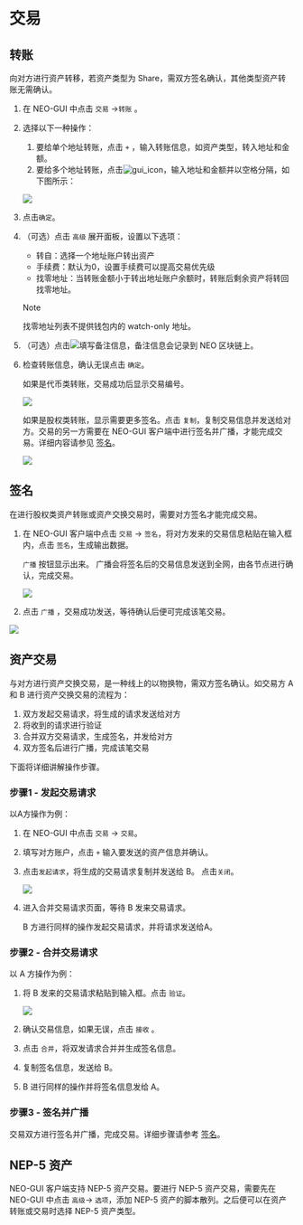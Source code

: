 # 交易

## 转账

向对方进行资产转移，若资产类型为 Share，需双方签名确认，其他类型资产转账无需确认。

1. 在 NEO-GUI 中点击 `交易` ->`转账` 。

2. 选择以下一种操作：

   1. 要给单个地址转账，点击 `+` ，输入转账信息，如资产类型，转入地址和金额。
   2. 要给多个地址转账，点击![gui_icon](../../node/assets/gui_icon.png)，输入地址和金额并以空格分隔，如下图所示：

   ![](../assets/gui_10.png)

3. 点击`确定`。

4. （可选）点击 `高级` 展开面板，设置以下选项：

   - 转自：选择一个地址账户转出资产
   - 手续费：默认为0，设置手续费可以提高交易优先级
   - 找零地址：当转账金额小于转出地址账户余额时，转账后剩余资产将转回找零地址。

   > [!Note]
   >
   > 找零地址列表不提供钱包内的 watch-only 地址。

5. （可选）点击![](../../node/assets/gui_remark.png)填写备注信息，备注信息会记录到 NEO 区块链上。

6. 检查转账信息，确认无误点击 `确定`。

   如果是代币类转账，交易成功后显示交易编号。

   ![](../assets/i.png)

   如果是股权类转账，显示需要更多签名。点击 `复制`，复制交易信息并发送给对方。交易的另一方需要在 NEO-GUI 客户端中进行签名并广播，才能完成交易。详细内容请参见 [签名](#签名)。

   ![](../assets/l.png)



## 签名

在进行股权类资产转账或资产交换交易时，需要对方签名才能完成交易。

1. 在 NEO-GUI 客户端中点击 `交易` -> `签名`，将对方发来的交易信息粘贴在输入框内，点击 `签名`，生成输出数据。

   `广播` 按钮显示出来。 广播会将签名后的交易信息发送到全网，由各节点进行确认，完成交易。

   ![](../assets/u.png)

2. 点击 `广播` ，交易成功发送，等待确认后便可完成该笔交易。

![](../assets/gui_30.png)

## 资产交易

与对方进行资产交换交易，是一种线上的以物换物，需双方签名确认。如交易方 A 和 B 进行资产交换交易的流程为：

1. 双方发起交易请求，将生成的请求发送给对方
2. 将收到的请求进行验证
3. 合并双方交易请求，生成签名，并发给对方
4. 双方签名后进行广播，完成该笔交易

下面将详细讲解操作步骤。

### 步骤1 - 发起交易请求

以A方操作为例：

1. 在 NEO-GUI 中点击 `交易` -> `交易`。

2. 填写对方账户，点击 `+` 输入要发送的资产信息并确认。

3. 点击`发起请求`，将生成的交易请求复制并发送给 B。 点击`关闭`。

   ![](../assets/gui_19.png)

4. 进入合并交易请求页面，等待 B 发来交易请求。

   B 方进行同样的操作发起交易请求，并将请求发送给A。

### 步骤2 - 合并交易请求

以 A 方操作为例：

1. 将 B 发来的交易请求粘贴到输入框。点击 `验证`。

   ![](../assets/gui_20.png)

2. 确认交易信息，如果无误，点击 `接收` 。

3. 点击 `合并`，将双发请求合并并生成签名信息。

4. 复制签名信息，发送给 B。

5. B 进行同样的操作并将签名信息发给 A。

### 步骤3 - 签名并广播

交易双方进行签名并广播，完成交易。详细步骤请参考 [签名](#签名)。

## NEP-5 资产

NEO-GUI 客户端支持 NEP-5 资产交易。要进行 NEP-5 资产交易，需要先在 NEO-GUI 中点击 `高级`-> `选项`，添加 NEP-5 资产的脚本散列。之后便可以在资产转账或交易时选择 NEP-5 资产类型。